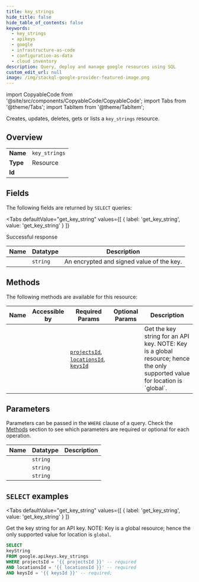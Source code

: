 ```yaml
--- 
title: key_strings
hide_title: false
hide_table_of_contents: false
keywords:
  - key_strings
  - apikeys
  - google
  - infrastructure-as-code
  - configuration-as-data
  - cloud inventory
description: Query, deploy and manage google resources using SQL
custom_edit_url: null
image: /img/stackql-google-provider-featured-image.png
---
```


import CopyableCode from '@site/src/components/CopyableCode/CopyableCode';
import Tabs from '@theme/Tabs';
import TabItem from '@theme/TabItem';

Creates, updates, deletes, gets or lists a <code>key_strings</code> resource.

## Overview
<table><tbody>
<tr><td><b>Name</b></td><td><code>key_strings</code></td></tr>
<tr><td><b>Type</b></td><td>Resource</td></tr>
<tr><td><b>Id</b></td><td><CopyableCode code="google.apikeys.key_strings" /></td></tr>
</tbody></table>

## Fields

The following fields are returned by `SELECT` queries:

<Tabs
    defaultValue="get_key_string"
    values={[
        { label: 'get_key_string', value: 'get_key_string' }
    ]}
>
<TabItem value="get_key_string">

Successful response

<table>
<thead>
    <tr>
    <th>Name</th>
    <th>Datatype</th>
    <th>Description</th>
    </tr>
</thead>
<tbody>
<tr>
    <td><CopyableCode code="keyString" /></td>
    <td><code>string</code></td>
    <td>An encrypted and signed value of the key.</td>
</tr>
</tbody>
</table>
</TabItem>
</Tabs>

## Methods

The following methods are available for this resource:

<table>
<thead>
    <tr>
    <th>Name</th>
    <th>Accessible by</th>
    <th>Required Params</th>
    <th>Optional Params</th>
    <th>Description</th>
    </tr>
</thead>
<tbody>
<tr>
    <td><a href="#get_key_string"><CopyableCode code="get_key_string" /></a></td>
    <td><CopyableCode code="select" /></td>
    <td><a href="#parameter-projectsId"><code>projectsId</code></a>, <a href="#parameter-locationsId"><code>locationsId</code></a>, <a href="#parameter-keysId"><code>keysId</code></a></td>
    <td></td>
    <td>Get the key string for an API key. NOTE: Key is a global resource; hence the only supported value for location is `global`.</td>
</tr>
</tbody>
</table>

## Parameters

Parameters can be passed in the `WHERE` clause of a query. Check the [Methods](#methods) section to see which parameters are required or optional for each operation.

<table>
<thead>
    <tr>
    <th>Name</th>
    <th>Datatype</th>
    <th>Description</th>
    </tr>
</thead>
<tbody>
<tr id="parameter-keysId">
    <td><CopyableCode code="keysId" /></td>
    <td><code>string</code></td>
    <td></td>
</tr>
<tr id="parameter-locationsId">
    <td><CopyableCode code="locationsId" /></td>
    <td><code>string</code></td>
    <td></td>
</tr>
<tr id="parameter-projectsId">
    <td><CopyableCode code="projectsId" /></td>
    <td><code>string</code></td>
    <td></td>
</tr>
</tbody>
</table>

## `SELECT` examples

<Tabs
    defaultValue="get_key_string"
    values={[
        { label: 'get_key_string', value: 'get_key_string' }
    ]}
>
<TabItem value="get_key_string">

Get the key string for an API key. NOTE: Key is a global resource; hence the only supported value for location is `global`.

```sql
SELECT
keyString
FROM google.apikeys.key_strings
WHERE projectsId = '{{ projectsId }}' -- required
AND locationsId = '{{ locationsId }}' -- required
AND keysId = '{{ keysId }}' -- required;
```
</TabItem>
</Tabs>
